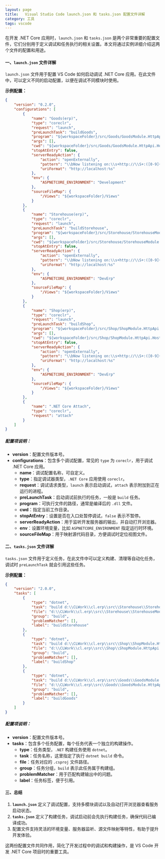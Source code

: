```yaml
---
layout: page
title:   Visual Studio Code launch.json 和 tasks.json 配置文件详解
category: 工具
tags: vscode
---
```


在开发 .NET Core 应用时，`launch.json` 和 `tasks.json` 是两个非常重要的配置文件，它们分别用于定义调试和任务执行的相关设置。本文将通过实例详细介绍这两个文件的配置和用途。

#### 一、`launch.json` 文件详解

`launch.json` 文件用于配置 VS Code 如何启动调试 .NET Core 应用。在此文件中，可以定义不同的启动配置，以便在调试不同模块时使用。

**示例配置：**
```json
{
    "version": "0.2.0",
    "configurations": [
        {
            "name": "Goods(erp)",
            "type": "coreclr",
            "request": "launch",
            "preLaunchTask": "buildGoods",
            "program": "${workspaceFolder}/src/Goods/GoodsModule.HttpApi.Host/bin/Debug/net8.0/GoodsModule.HttpApi.Host.dll",
            "args": [],
            "cwd": "${workspaceFolder}/src/Goods/GoodsModule.HttpApi.Host",
            "stopAtEntry": false,
            "serverReadyAction": {
                "action": "openExternally",
                "pattern": "\\bNow listening on:\\s+http://\\S+:([0-9]+)",
                "uriFormat": "http://localhost:%s"
            },
            "env": {
                "ASPNETCORE_ENVIRONMENT": "Development"
            },
            "sourceFileMap": {
                "/Views": "${workspaceFolder}/Views"
            }
        },
        {
            "name": "Storehouse(erp)",
            "type": "coreclr",
            "request": "launch",
            "preLaunchTask": "buildStorehouse",
            "program": "${workspaceFolder}/src/Storehouse/StorehouseModule.HttpApi.Host/bin/Debug/net8.0/StorehouseModule.HttpApi.Host.dll",
            "args": [],
            "cwd": "${workspaceFolder}/src/Storehouse/StorehouseModule.HttpApi.Host",
            "stopAtEntry": false,
            "serverReadyAction": {
                "action": "openExternally",
                "pattern": "\\bNow listening on:\\s+http://\\S+:([0-9]+)",
                "uriFormat": "http://localhost:%s"
            },
            "env": {
                "ASPNETCORE_ENVIRONMENT": "DevErp"
            },
            "sourceFileMap": {
                "/Views": "${workspaceFolder}/Views"
            }
        },
        {
            "name": "Shop(erp)",
            "type": "coreclr",
            "request": "launch",
            "preLaunchTask": "buildShop",
            "program": "${workspaceFolder}/src/Shop/ShopModule.HttpApi.Host/bin/Debug/net8.0/ShopModule.HttpApi.Host.dll",
            "args": [],
            "cwd": "${workspaceFolder}/src/Shop/ShopModule.HttpApi.Host",
            "stopAtEntry": false,
            "serverReadyAction": {
                "action": "openExternally",
                "pattern": "\\bNow listening on:\\s+http://\\S+:([0-9]+)",
                "uriFormat": "http://localhost:%s"
            },
            "env": {
                "ASPNETCORE_ENVIRONMENT": "DevErp"
            },
            "sourceFileMap": {
                "/Views": "${workspaceFolder}/Views"
            }
        },
        {
            "name": ".NET Core Attach",
            "type": "coreclr",
            "request": "attach"
        }
    ]
}
```

##### 配置项说明：
- **version**：配置文件版本号。
- **configurations**：包含多个调试配置，常见的 `type` 为 `coreclr`，用于调试 .NET Core 应用。
  - **name**：调试配置名称，可自定义。
  - **type**：指定调试器类型，`.NET Core` 应用使用 `coreclr`。
  - **request**：调试请求类型，`launch` 表示启动调试，`attach` 表示附加到正在运行的进程。
  - **preLaunchTask**：启动调试前执行的任务，一般是 `build` 任务。
  - **program**：可执行文件的路径，通常是编译后的 `.dll` 文件。
  - **cwd**：指定当前工作目录。
  - **stopAtEntry**：设置是否在入口处暂停调试，`false` 表示不暂停。
  - **serverReadyAction**：用于监听开发服务器的输出，并自动打开浏览器。
  - **env**：设置环境变量，比如 `ASPNETCORE_ENVIRONMENT` 指定运行时环境。
  - **sourceFileMap**：用于映射源代码目录，方便调试时定位视图文件。

#### 二、`tasks.json` 文件详解

`tasks.json` 文件用于定义任务，在此文件中可以定义构建、清理等自动化任务，调试时 `preLaunchTask` 就会引用这些任务。

**示例配置：**
```json
{
	"version": "2.0.0",
	"tasks": [
		{
			"type": "dotnet",
			"task": "build d:\\CLWork\\cl.erp\\src\\Storehouse\\StorehouseModule.HttpApi.Host\\StorehouseModule.HttpApi.Host.csproj",
			"file": "d:\\CLWork\\cl.erp\\src\\Storehouse\\StorehouseModule.HttpApi.Host\\StorehouseModule.HttpApi.Host.csproj",
			"group": "build",
			"problemMatcher": [],
			"label": "buildStorehouse"
		},
		{
			"type": "dotnet",
			"task": "build d:\\CLWork\\cl.erp\\src\\Shop\\ShopModule.HttpApi.Host\\ShopModule.HttpApi.Host.csproj",
			"file": "d:\\CLWork\\cl.erp\\src\\Shop\\ShopModule.HttpApi.Host\\ShopModule.HttpApi.Host.csproj",
			"group": "build",
			"problemMatcher": [],
			"label": "buildShop"
		},
		{
			"type": "dotnet",
			"task": "build d:\\CLWork\\cl.erp\\src\\Goods\\GoodsModule.HttpApi.Host\\GoodsModule.HttpApi.Host.csproj",
			"file": "d:\\CLWork\\cl.erp\\src\\Goods\\GoodsModule.HttpApi.Host\\GoodsModule.HttpApi.Host.csproj",
			"group": "build",
			"problemMatcher": [],
			"label": "buildGoods"
		}
	]
}
```

##### 配置项说明：
- **version**：配置文件版本号。
- **tasks**：包含多个任务配置，每个任务代表一个独立的构建操作。
  - **type**：任务类型，`.NET` 构建任务使用 `dotnet`。
  - **task**：任务名称，这里指定了执行 `dotnet build` 命令。
  - **file**：任务对应的 `.csproj` 文件路径。
  - **group**：任务分组，`build` 表示此任务属于构建组。
  - **problemMatcher**：用于匹配构建输出中的问题。
  - **label**：任务标签，便于引用。

#### 三、总结

1. **`launch.json`** 定义了调试配置，支持多模块调试以及自动打开浏览器查看服务启动状态。
2. **`tasks.json`** 定义了构建任务，调试启动前会先执行构建任务，确保代码已编译成功。
3. 配置文件支持灵活的环境变量、服务器监听、源文件映射等特性，有助于提升开发体验。

这两份配置文件共同作用，简化了开发过程中的调试和构建操作，是 VS Code 开发 .NET Core 项目时的重要工具。